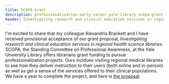 ```yaml
---
title: SCOPA Grant
description: professionalization early career yale library scopa grant
header: Investigating research and clinical education services in regional health science libraries
---
```


I'm excited to share that my colleague Alexandria Brackett and I have received provisional acceptance of our grant proposal, *Investigating research and clinical education services in regional health science libraries*. SCOPA, the Standing Committee on Professional Awareness, at the Yale Unviersity Library offers librarians grant funding to pursue professionalization projects. Ours incldues visiting regional medical libraries to see how they deliver instruction to their users (both online and in-person) as well as get a sense of the services offered to their clinical populations. We have a year to complete the project, and here is [the proposal](https://caitlinmeyer.github.io/library-blog/docs/scopa.pdf). 
